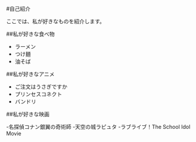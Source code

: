 #自己紹介

ここでは、私が好きなものを紹介します。

##私が好きな食べ物

- ラーメン
- つけ麺
- 油そば

##私が好きなアニメ

- ご注文はうさぎですか
- プリンセスコネクト
- バンドリ

##私が好きな映画

-名探偵コナン銀翼の奇術師
-天空の城ラピュタ
-ラブライブ！The School Idol Movie



